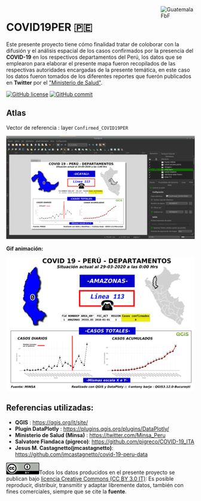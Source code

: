 <img alt="Guatemala FbF" src="https://github.com/barja8/COVID19_PER/blob/master/Img/coronavirus_icon.png" align="right" width = 18%/>

# COVID19PER :peru:
Este presente proyecto tiene cómo finalidad tratar de coloborar con la difusión y el análisis espacial de los casos confirmados por la presencia del **COVID-19** en los respectivos departamentos del Perú, los datos que se emplearon para elaborar el presente mapa fueron recopilados de las respectivas autoridades encargadas de la presente temática, en este caso los datos fueron tomados de los diferentes reportes que fuerón publicados en **Twitter** por el ["Ministerio de Salud"](https://twitter.com/Minsa_Peru).


[![GitHub license](https://img.shields.io/badge/License-Creative%20Commons%20Attribution%204.0%20International-blue)](https://creativecommons.org/licenses/)
[![GitHub commit](https://img.shields.io/github/last-commit/pcm-dpc/COVID-19)](https://github.com/barja8/COVID19PER/commits/master)


## Atlas
Vector de referencia : layer `Confirmed_COVID19PER`

![](./Img/atlas.png)

**Gif animación:**

![](./Img/qgif_29-03-2020.gif)

## Referencias utilizadas:
- **QGIS** : <https://qgis.org/it/site/>
- **Plugin DataPlotly** : <https://plugins.qgis.org/plugins/DataPlotly/>
- **Ministerio de Salud (Minsa)** : <https://twitter.com/Minsa_Peru>
- **Salvatore Fiandaca (pigreco)**: <https://github.com/pigreco/COVID-19_ITA>
- **Jesus M. Castagnetto(jmcastagnetto)**: <https://github.com/jmcastagnetto/covid-19-peru-data>

![](./Img/istat88x31.png)Todos los datos producidos en el presente proyecto se publican bajo [licencia Creative Commons (CC BY 3.0 IT)](https://creativecommons.org/share-your-work/): Es posible reproducir, distribuir, transmitir y adaptar libremente datos,  también con fines comerciales, siempre que se cite la **fuente**.






